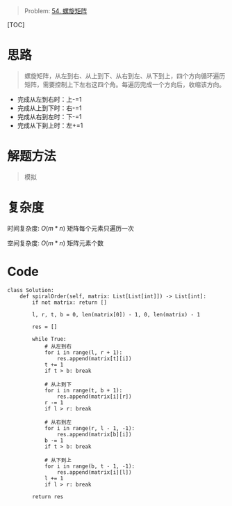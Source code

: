 
> Problem: [54. 螺旋矩阵](https://leetcode.cn/problems/spiral-matrix/description/)

[TOC]

# 思路

> 螺旋矩阵，从左到右、从上到下、从右到左、从下到上，四个方向循环遍历矩阵，需要控制上下左右这四个角。每遍历完成一个方向后，收缩该方向。
- 完成从左到右时：上-=1
- 完成从上到下时：右-=1
- 完成从右到左时：下-=1
- 完成从下到上时：左+=1

# 解题方法

> 模拟

# 复杂度

时间复杂度: $O(m * n)$ 矩阵每个元素只遍历一次

空间复杂度: $O(m * n)$ 矩阵元素个数



# Code
```Python3 []
class Solution:
    def spiralOrder(self, matrix: List[List[int]]) -> List[int]:
        if not matrix: return []

        l, r, t, b = 0, len(matrix[0]) - 1, 0, len(matrix) - 1

        res = []

        while True:
            # 从左到右
            for i in range(l, r + 1):
                res.append(matrix[t][i])
            t += 1
            if t > b: break

            # 从上到下
            for i in range(t, b + 1):
                res.append(matrix[i][r])
            r -= 1
            if l > r: break

            # 从右到左
            for i in range(r, l - 1, -1):
                res.append(matrix[b][i])
            b -= 1
            if t > b: break

            # 从下到上
            for i in range(b, t - 1, -1):
                res.append(matrix[i][l])
            l += 1
            if l > r: break

        return res
```
